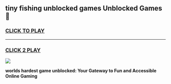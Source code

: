 
## tiny fishing unblocked games Unblocked Games👋
<h3>
<a href="https://premium.freeplayer.one?title=tiny_fishing_unblocked_games&ref=16F">CLICK TO PLAY</a></h3>
<hr>

<h3>
<a href="https://premium.freeplayer.one?title=tiny_fishing_unblocked_games&ref=16F">CLICK 2 PLAY</a>
  
</h3>

<a href="https://premium.freeplayer.one?title=tiny_fishing_unblocked_games&ref=16F/"><img src="https://clearcache.store/games.png"></a>


**worlds hardest game unblocked: Your Gateway to Fun and Accessible Online Gaming**
